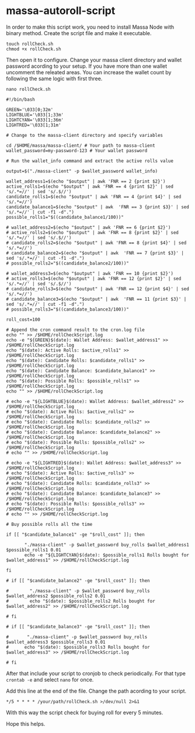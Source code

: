# massa-autoroll-script

In order to make this script work, you need to install Massa Node with binary method.
Create the script file and make it executable.

```
touch rollCheck.sh
chmod +x rollCheck.sh
```

Then open it to configure. Change your massa client directory and wallet password acording to your setup. If you have more than one wallet uncomment the releated areas. You can increase the wallet count by following the same logic with first three.

```
nano rollCheck.sh
```

```
#!/bin/bash

GREEN='\033[0;32m'
LIGHTBLUE='\033[1;33m'
LIGHTCYAN='\033[1;36m'
LIGHTRED='\033[1;31m'

# Change to the massa-client directory and specify variables

cd /$HOME/massa/massa-client/ # Your path to massa-client
wallet_password=my-password-123 # Your wallet password

# Run the wallet_info command and extract the active rolls value

output=$("./massa-client" -p $wallet_password wallet_info)

wallet_address1=$(echo "$output" | awk 'FNR == 2 {print $2}')
active_rolls1=$(echo "$output" | awk 'FNR == 4 {print $2}' | sed 's/.*=//' | sed 's/.$//')
candidate_rolls1=$(echo "$output" | awk 'FNR == 4 {print $4}' | sed 's/.*=//')
candidate_balance1=$(echo "$output" | awk  'FNR == 3 {print $3}' | sed 's/.*=//' | cut -f1 -d".")
possible_rolls1="$((candidate_balance1/100))"

# wallet_address2=$(echo "$output" | awk 'FNR == 6 {print $2}')
# active_rolls2=$(echo "$output" | awk 'FNR == 8 {print $2}' | sed 's/.*=//' | sed 's/.$//')
# candidate_rolls2=$(echo "$output" | awk 'FNR == 8 {print $4}' | sed 's/.*=//')
# candidate_balance2=$(echo "$output" | awk  'FNR == 7 {print $3}' | sed 's/.*=//' | cut -f1 -d".")
# possible_rolls2="$((candidate_balance2/100))"

# wallet_address3=$(echo "$output" | awk 'FNR == 10 {print $2}')
# active_rolls3=$(echo "$output" | awk 'FNR == 12 {print $2}' | sed 's/.*=//' | sed 's/.$//')
# candidate_rolls3=$(echo "$output" | awk 'FNR == 12 {print $4}' | sed 's/.*=//')
# candidate_balance3=$(echo "$output" | awk  'FNR == 11 {print $3}' | sed 's/.*=//' | cut -f1 -d".")
# possible_rolls3="$((candidate_balance3/100))"

roll_cost=100

# Append the cron command result to the cron.log file
echo "" >> /$HOME/rollCheckScript.log
echo -e "${GREEN}$(date): Wallet Address: $wallet_address1" >> /$HOME/rollCheckScript.log
echo "$(date): Active Rolls: $active_rolls1" >> /$HOME/rollCheckScript.log
echo "$(date): Candidate Rolls: $candidate_rolls1" >> /$HOME/rollCheckScript.log
echo "$(date): Candidate Balance: $candidate_balance1" >> /$HOME/rollCheckScript.log
echo "$(date): Possible Rolls: $possible_rolls1" >> /$HOME/rollCheckScript.log
echo "" >> /$HOME/rollCheckScript.log

# echo -e "${LIGHTBLUE}$(date): Wallet Address: $wallet_address2" >> /$HOME/rollCheckScript.log
# echo "$(date): Active Rolls: $active_rolls2" >> /$HOME/rollCheckScript.log
# echo "$(date): Candidate Rolls: $candidate_rolls2" >> /$HOME/rollCheckScript.log
# echo "$(date): Candidate Balance: $candidate_balance2" >> /$HOME/rollCheckScript.log
# echo "$(date): Possible Rolls: $possible_rolls2" >> /$HOME/rollCheckScript.log
# echo "" >> /$HOME/rollCheckScript.log

# echo -e "${LIGHTRED}$(date): Wallet Address: $wallet_address3" >> /$HOME/rollCheckScript.log
# echo "$(date): Active Rolls: $active_rolls3" >> /$HOME/rollCheckScript.log
# echo "$(date): Candidate Rolls: $candidate_rolls3" >> /$HOME/rollCheckScript.log
# echo "$(date): Candidate Balance: $candidate_balance3" >> /$HOME/rollCheckScript.log
# echo "$(date): Possible Rolls: $possible_rolls3" >> /$HOME/rollCheckScript.log
# echo "" >> /$HOME/rollCheckScript.log

# Buy possible rolls all the time

if [[ "$candidate_balance1" -ge "$roll_cost" ]]; then

       "./massa-client" -p $wallet_password buy_rolls $wallet_address1 $possible_rolls1 0.01
       echo -e "${LIGHTCYAN}$(date): $possible_rolls1 Rolls bought for $wallet_address1" >> /$HOME/rollCheckScript.log

fi

# if [[ "$candidate_balance2" -ge "$roll_cost" ]]; then

#        "./massa-client" -p $wallet_password buy_rolls $wallet_address2 $possible_rolls2 0.01
#        echo "$(date): $possible_rolls2 Rolls bought for $wallet_address2" >> /$HOME/rollCheckScript.log

# fi

# if [[ "$candidate_balance3" -ge "$roll_cost" ]]; then

#       "./massa-client" -p $wallet_password buy_rolls $wallet_address3 $possible_rolls3 0.01
#      echo "$(date): $possible_rolls3 Rolls bought for $wallet_address3" >> /$HOME/rollCheckScript.log

# fi
```

After that include your script to cronjob to check periodically. For that type `crontab -e` and select `nano` for once.

Add this line at the end of the file. Change the path acording to your script.

```
*/5 * * * * /your/path/rollCheck.sh >/dev/null 2>&1
```
With this way the script check for buying roll for every 5 minutes.

Hope this helps.
